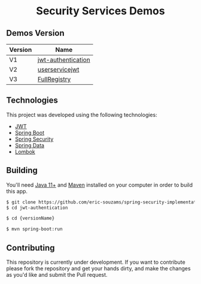 <h1 align="center">Security Services Demos</h1>

## Demos Version

| Version | Name                                                                                                  |
|---------|-------------------------------------------------------------------------------------------------------|
| V1      | [jwt-authentication](https://github.com/eric-souzams/jwt-authentication/tree/main/jwt-authentication) |
| V2      | [userservicejwt](https://github.com/eric-souzams/jwt-authentication/tree/main/userservicejwt)         |
| V3      | [FullRegistry](https://github.com/eric-souzams/jwt-authentication/tree/main/FullRegistry)             |


## Technologies
This project was developed using the following technologies:
- [JWT](https://jwt.io/)
- [Spring Boot](https://spring.io/projects/spring-boot)
- [Spring Security](https://spring.io/projects/spring-security)
- [Spring Data](https://spring.io/projects/spring-data)
- [Lombok](https://projectlombok.org/)


## Building
You'll need [Java 11+](https://www.oracle.com/br/java/technologies/javase-jdk11-downloads.html) and [Maven](https://maven.apache.org/download.cgi) installed on your computer in order to build this app.

```bash
$ git clone https://github.com/eric-souzams/spring-security-implementations.git
$ cd jwt-authentication

$ cd {versionName}

$ mvn spring-boot:run
```


## Contributing
This repository is currently under development. If you want to contribute please fork the repository and get your hands dirty, and make the changes as you'd like and submit the Pull request.